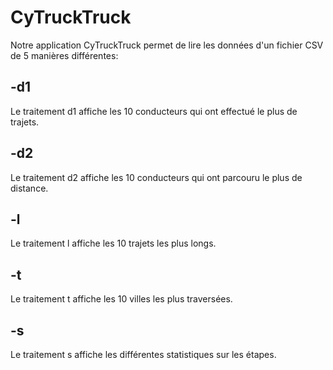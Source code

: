 # CyTruckTruck

Notre application CyTruckTruck permet de lire les données d'un fichier CSV de 5 manières différentes:

## -d1

Le traitement d1 affiche les 10 conducteurs qui ont effectué le plus de trajets.

## -d2

Le traitement d2 affiche les 10 conducteurs qui ont parcouru le plus de distance.

## -l

Le traitement l affiche les 10 trajets les plus longs.

## -t

Le traitement t affiche les 10 villes les plus traversées.

## -s

Le traitement s affiche les différentes statistiques sur les étapes.
